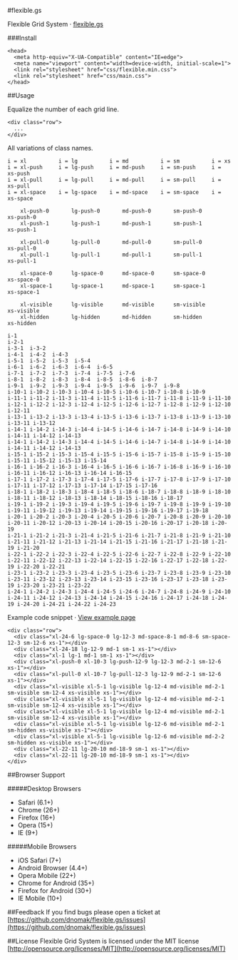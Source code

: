 #flexible.gs

Flexible Grid System · [flexible.gs](http://flexible.gs)

###Install

```
<head>
  <meta http-equiv="X-UA-Compatible" content="IE=edge">
  <meta name="viewport" content="width=device-width, initial-scale=1">
  <link rel="stylesheet" href="css/flexible.min.css">
  <link rel="stylesheet" href="css/main.css">
</head>
```

##Usage

Equalize the number of each grid line.
```
<div class="row">
  ...
</div>
```

All variations of class names.
```
i = xl          i = lg          i = md          i = sm          i = xs
i = xl-push     i = lg-push     i = md-push     i = sm-push     i = xs-push
i = xl-pull     i = lg-pull     i = md-pull     i = sm-pull     i = xs-pull
i = xl-space    i = lg-space    i = md-space    i = sm-space    i = xs-space

    xl-push-0       lg-push-0       md-push-0       sm-push-0       xs-push-0
    xl-push-1       lg-push-1       md-push-1       sm-push-1       xs-push-1

    xl-pull-0       lg-pull-0       md-pull-0       sm-pull-0       xs-pull-0
    xl-pull-1       lg-pull-1       md-pull-1       sm-pull-1       xs-pull-1

    xl-space-0      lg-space-0      md-space-0      sm-space-0      xs-space-0
    xl-space-1      lg-space-1      md-space-1      sm-space-1      xs-space-1

    xl-visible      lg-visible      md-visible      sm-visible      xs-visible
    xl-hidden       lg-hidden       md-hidden       sm-hidden       xs-hidden

i-1
i-2-1
i-3-1  i-3-2
i-4-1  i-4-2  i-4-3
i-5-1  i-5-2  i-5-3  i-5-4
i-6-1  i-6-2  i-6-3  i-6-4  i-6-5
i-7-1  i-7-2  i-7-3  i-7-4  i-7-5  i-7-6
i-8-1  i-8-2  i-8-3  i-8-4  i-8-5  i-8-6  i-8-7
i-9-1  i-9-2  i-9-3  i-9-4  i-9-5  i-9-6  i-9-7  i-9-8
i-10-1 i-10-2 i-10-3 i-10-4 i-10-5 i-10-6 i-10-7 i-10-8 i-10-9
i-11-1 i-11-2 i-11-3 i-11-4 i-11-5 i-11-6 i-11-7 i-11-8 i-11-9 i-11-10
i-12-1 i-12-2 i-12-3 i-12-4 i-12-5 i-12-6 i-12-7 i-12-8 i-12-9 i-12-10 i-12-11
i-13-1 i-13-2 i-13-3 i-13-4 i-13-5 i-13-6 i-13-7 i-13-8 i-13-9 i-13-10 i-13-11 i-13-12
i-14-1 i-14-2 i-14-3 i-14-4 i-14-5 i-14-6 i-14-7 i-14-8 i-14-9 i-14-10 i-14-11 i-14-12 i-14-13
i-14-1 i-14-2 i-14-3 i-14-4 i-14-5 i-14-6 i-14-7 i-14-8 i-14-9 i-14-10 i-14-11 i-14-12 i-14-13
i-15-1 i-15-2 i-15-3 i-15-4 i-15-5 i-15-6 i-15-7 i-15-8 i-15-9 i-15-10 i-15-11 i-15-12 i-15-13 i-15-14
i-16-1 i-16-2 i-16-3 i-16-4 i-16-5 i-16-6 i-16-7 i-16-8 i-16-9 i-16-10 i-16-11 i-16-12 i-16-13 i-16-14 i-16-15
i-17-1 i-17-2 i-17-3 i-17-4 i-17-5 i-17-6 i-17-7 i-17-8 i-17-9 i-17-10 i-17-11 i-17-12 i-17-13 i-17-14 i-17-15 i-17-16
i-18-1 i-18-2 i-18-3 i-18-4 i-18-5 i-18-6 i-18-7 i-18-8 i-18-9 i-18-10 i-18-11 i-18-12 i-18-13 i-18-14 i-18-15 i-18-16 i-18-17
i-19-1 i-19-2 i-19-3 i-19-4 i-19-5 i-19-6 i-19-7 i-19-8 i-19-9 i-19-10 i-19-11 i-19-12 i-19-13 i-19-14 i-19-15 i-19-16 i-19-17 i-19-18
i-20-1 i-20-2 i-20-3 i-20-4 i-20-5 i-20-6 i-20-7 i-20-8 i-20-9 i-20-10 i-20-11 i-20-12 i-20-13 i-20-14 i-20-15 i-20-16 i-20-17 i-20-18 i-20-19
i-21-1 i-21-2 i-21-3 i-21-4 i-21-5 i-21-6 i-21-7 i-21-8 i-21-9 i-21-10 i-21-11 i-21-12 i-21-13 i-21-14 i-21-15 i-21-16 i-21-17 i-21-18 i-21-19 i-21-20
i-22-1 i-22-2 i-22-3 i-22-4 i-22-5 i-22-6 i-22-7 i-22-8 i-22-9 i-22-10 i-22-11 i-22-12 i-22-13 i-22-14 i-22-15 i-22-16 i-22-17 i-22-18 i-22-19 i-22-20 i-22-21
i-23-1 i-23-2 i-23-3 i-23-4 i-23-5 i-23-6 i-23-7 i-23-8 i-23-9 i-23-10 i-23-11 i-23-12 i-23-13 i-23-14 i-23-15 i-23-16 i-23-17 i-23-18 i-23-19 i-23-20 i-23-21 i-23-22
i-24-1 i-24-2 i-24-3 i-24-4 i-24-5 i-24-6 i-24-7 i-24-8 i-24-9 i-24-10 i-24-11 i-24-12 i-24-13 i-24-14 i-24-15 i-24-16 i-24-17 i-24-18 i-24-19 i-24-20 i-24-21 i-24-22 i-24-23
```

Example code snippet · [View example page](http://flexible.gs/example.html)
```
<div class="row">
  <div class="xl-24-6 lg-space-0 lg-12-3 md-space-8-1 md-8-6 sm-space-12-3 sm-12-6 xs-1"></div>
  <div class="xl-24-18 lg-12-9 md-1 sm-1 xs-1"></div>
  <div class="xl-1 lg-1 md-1 sm-1 xs-1"></div>
  <div class="xl-push-0 xl-10-3 lg-push-12-9 lg-12-3 md-2-1 sm-12-6 xs-1"></div>
  <div class="xl-pull-0 xl-10-7 lg-pull-12-3 lg-12-9 md-2-1 sm-12-6 xs-1"></div>
  <div class="xl-visible xl-5-1 lg-visible lg-12-4 md-visible md-2-1 sm-visible sm-12-4 xs-visible xs-1"></div>
  <div class="xl-visible xl-5-1 lg-visible lg-12-4 md-visible md-2-1 sm-visible sm-12-4 xs-visible xs-1"></div>
  <div class="xl-visible xl-5-1 lg-visible lg-12-4 md-visible md-2-1 sm-visible sm-12-4 xs-visible xs-1"></div>
  <div class="xl-visible xl-5-1 lg-visible lg-12-6 md-visible md-2-1 sm-hidden xs-visible xs-1"></div>
  <div class="xl-visible xl-5-1 lg-visible lg-12-6 md-visible md-2-2 sm-hidden xs-visible xs-1"></div>
  <div class="xl-22-11 lg-20-10 md-18-9 sm-1 xs-1"></div>
  <div class="xl-22-11 lg-20-10 md-18-9 sm-1 xs-1"></div>
</div>
```

##Browser Support

#####Desktop Browsers
- Safari (6.1+)
- Chrome (26+)
- Firefox (16+)
- Opera (15+)
- IE (9+)

#####Mobile Browsers
- iOS Safari (7+)
- Android Browser (4.4+)
- Opera Mobile (22+)
- Chrome for Android (35+)
- Firefox for Android (30+)
- IE Mobile (10+)

##Feedback
If you find bugs please open a ticket at [https://github.com/dnomak/flexible.gs/issues](https://github.com/dnomak/flexible.gs/issues)

##License
Flexible Grid System is licensed under the MIT license [http://opensource.org/licenses/MIT](http://opensource.org/licenses/MIT)
